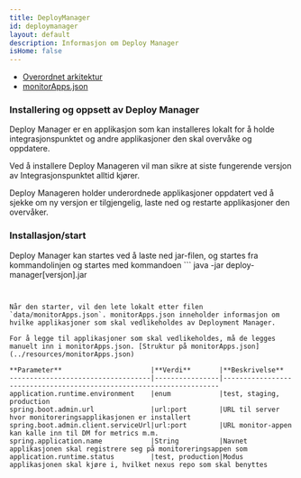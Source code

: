 ```yaml
---
title: DeployManager
id: deploymanager
layout: default
description: Informasjon om Deploy Manager
isHome: false
---
```


+ [Overordnet arkitektur](../resources/overordnet-arkitektur.md)
+ [monitorApps.json](../resources/monitorApps.json)


### Installering og oppsett av Deploy Manager

Deploy Manager er en applikasjon som kan installeres lokalt for å holde integrasjonspunktet
og andre applikasjoner den skal overvåke og oppdatere. 

Ved å installere Deploy Manageren vil man sikre at siste fungerende versjon av Integrasjonspunktet alltid kjører.

Deploy Manageren holder underordnede applikasjoner oppdatert ved å sjekke om ny versjon er tilgjengelig, laste ned og restarte applikasjoner den overvåker.

### Installasjon/start
Deploy Manager kan startes ved å laste ned jar-filen, og startes fra kommandolinjen og startes med kommandoen ```
java -jar deploy-manager[versjon].jar
```


Når den starter, vil den lete lokalt etter filen `data/monitorApps.json`. monitorApps.json inneholder informasjon om hvilke applikasjoner som skal vedlikeholdes av Deployment Manager. 

For å legge til applikasjoner som skal vedlikeholdes, må de legges manuelt inn i monitorApps.json. [Struktur på monitorApps.json](../resources/monitorApps.json)

**Parameter**                      |**Verdi**  		|**Beskrivelse**
-----------------------------------|----------------|---------------------------------------------------------------------
application.runtime.environment    |enum     		|test, staging, production
spring.boot.admin.url              |url:port 		|URL til server hvor monitoreringsapplikasjonen er installert
spring.boot.admin.client.serviceUrl|url:port 		|URL monitor-appen kan kalle inn til DM for metrics m.m.
spring.application.name            |String   		|Navnet applikasjonen skal registrere seg på monitoreringsappen som
application.runtime.status         |test, production|Modus applikasjonen skal kjøre i, hvilket nexus repo som skal benyttes
